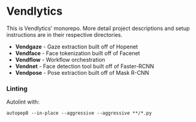 # Vendlytics

This is Vendlytics' monorepo. More detail project descriptions and setup instructions are in their respective directories.

* **Vendgaze** - Gaze extraction built off of Hopenet
* **Vendface** - Face tokenization built off of Facenet
* **Vendflow** - Workflow orchestration
* **Vendnet** - Face detection tool built off of Faster-RCNN
* **Vendpose** - Pose extraction built off of Mask R-CNN

### Linting

Autolint with:

```
autopep8 --in-place --aggressive --aggressive **/*.py
```